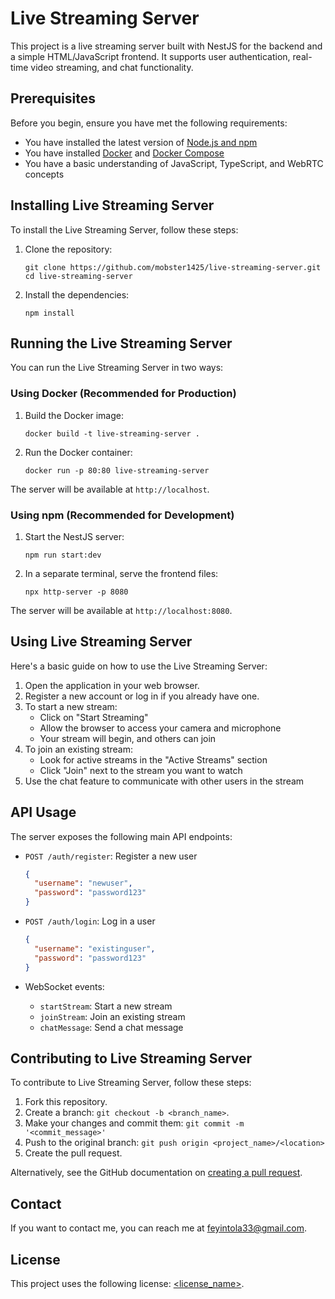 # Live Streaming Server

This project is a live streaming server built with NestJS for the backend and a simple HTML/JavaScript frontend. It supports user authentication, real-time video streaming, and chat functionality.

## Prerequisites

Before you begin, ensure you have met the following requirements:

* You have installed the latest version of [Node.js and npm](https://nodejs.org/en/download/)
* You have installed [Docker](https://docs.docker.com/get-docker/) and [Docker Compose](https://docs.docker.com/compose/install/)
* You have a basic understanding of JavaScript, TypeScript, and WebRTC concepts

## Installing Live Streaming Server

To install the Live Streaming Server, follow these steps:

1. Clone the repository:
   ```
   git clone https://github.com/mobster1425/live-streaming-server.git
   cd live-streaming-server
   ```

2. Install the dependencies:
   ```
   npm install
   ```

## Running the Live Streaming Server

You can run the Live Streaming Server in two ways:

### Using Docker (Recommended for Production)

1. Build the Docker image:
   ```
   docker build -t live-streaming-server .
   ```

2. Run the Docker container:
   ```
   docker run -p 80:80 live-streaming-server
   ```

The server will be available at `http://localhost`.

### Using npm (Recommended for Development)

1. Start the NestJS server:
   ```
   npm run start:dev
   ```

2. In a separate terminal, serve the frontend files:
   ```
   npx http-server -p 8080
   ```

The server will be available at `http://localhost:8080`.

## Using Live Streaming Server

Here's a basic guide on how to use the Live Streaming Server:

1. Open the application in your web browser.
2. Register a new account or log in if you already have one.
3. To start a new stream:
   - Click on "Start Streaming"
   - Allow the browser to access your camera and microphone
   - Your stream will begin, and others can join
4. To join an existing stream:
   - Look for active streams in the "Active Streams" section
   - Click "Join" next to the stream you want to watch
5. Use the chat feature to communicate with other users in the stream

## API Usage

The server exposes the following main API endpoints:

- `POST /auth/register`: Register a new user
  ```json
  {
    "username": "newuser",
    "password": "password123"
  }
  ```

- `POST /auth/login`: Log in a user
  ```json
  {
    "username": "existinguser",
    "password": "password123"
  }
  ```

- WebSocket events:
  - `startStream`: Start a new stream
  - `joinStream`: Join an existing stream
  - `chatMessage`: Send a chat message



## Contributing to Live Streaming Server

To contribute to Live Streaming Server, follow these steps:

1. Fork this repository.
2. Create a branch: `git checkout -b <branch_name>`.
3. Make your changes and commit them: `git commit -m '<commit_message>'`
4. Push to the original branch: `git push origin <project_name>/<location>`
5. Create the pull request.

Alternatively, see the GitHub documentation on [creating a pull request](https://help.github.com/en/github/collaborating-with-issues-and-pull-requests/creating-a-pull-request).

## Contact

If you want to contact me, you can reach me at feyintola33@gmail.com.

## License

This project uses the following license: [<license_name>](<link_to_license>).